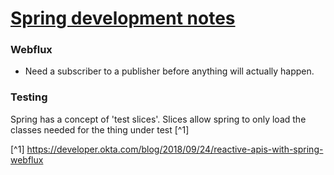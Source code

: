 # [Spring development notes](https://spring.io/)

### Webflux

* Need a subscriber to a publisher before anything will actually happen.

### Testing

Spring has a concept of 'test slices'. Slices allow spring to only load the classes needed for the thing under test [^1]

[^1] https://developer.okta.com/blog/2018/09/24/reactive-apis-with-spring-webflux

